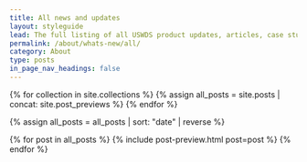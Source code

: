 ```yaml
---
title: All news and updates
layout: styleguide
lead: The full listing of all USWDS product updates, articles, case studies and more.
permalink: /about/whats-new/all/
category: About
type: posts
in_page_nav_headings: false
---
```


{% for collection in site.collections %}
  {% assign all_posts = site.posts | concat: site.post_previews %}
{% endfor %}

{% assign all_posts = all_posts | sort: "date" | reverse %}

{% for post in all_posts %}
  {% include post-preview.html post=post %}
{% endfor %}
